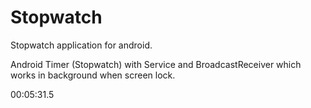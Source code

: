 # Stopwatch

Stopwatch application for android.

Android Timer (Stopwatch) with Service and BroadcastReceiver which works in background when screen lock.

00:05:31.5
